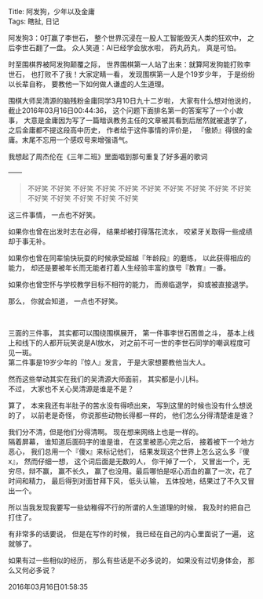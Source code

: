 Title: 阿发狗，少年以及金庸  
Tags: 瞎扯, 日记  

阿发狗3：0打赢了李世石， 整个世界沉浸在一股人工智能毁灭人类的狂欢中， 之后李世石翻了一盘。 众人笑道：AI已经学会放水啦， 药丸药丸， 真是可怕。  

时至围棋界被阿发狗颠覆之际， 世界围棋第一人站了出来：就算阿发狗能打败李世石， 也打败不了我！大家定睛一看， 发现围棋第一人是个19岁少年， 于是纷纷以长辈自称， 要教他一下如何做人谦虚的人生道理。  

围棋大师吴清源的脑残粉金庸同学3月10日九十二岁啦， 大家有什么想对他说的， 截止2016年03月16日00:44:36， 这个问题下面排名第一的答案写了一个小故事， 大意是金庸因为写了一篇暗讽教务主任的文章被其看到后居然就被退学了， 之后金庸都不提这段高中历史， 作者给于这件事情的评价是， 『傲娇』得很的金庸。末尾不忘用一个感叹号来增强语气。  

我想起了周杰伦在《三年二班》里面唱到那句重复了好多遍的歌词  

——  

> 不好笑 不好笑 不好笑 不好笑 不好笑 不好笑 不好笑 不好笑 不好笑 不好笑 不好笑 不好笑 不好笑 不好笑 不好笑 


这三件事情， 一点也不好笑。  

如果你也曾在出发时志在必得， 结果却被打得落花流水， 咬紧牙关取得一些成绩却于事无补。  

如果你也曾在同辈愉快玩耍的时候承受超越『年龄段』的磨练， 以此获得相应的能力， 却还是要被年长而无能者打着人生经验丰富的旗号『教育』一番。  

如果你也曾空怀与学校教学目标不相符的能力， 而濒临退学， 抑或被直接退学。  

那么， 你就会知道， 一点也不好笑。  
  


</br>
 

三面的三件事， 其实都可以围绕围棋展开， 第一件事李世石困兽之斗， 基本上线上和线下的人都开玩笑说是AI放水， 对之前不可一世的李世石同学的嘲讽程度可见一斑。  
第二件事是19岁少年的『惊人』发言， 于是大家想要教他当大人。

然而这些举动其实在我们的吴清源大师面前， 其实都是小儿科。  
不过， 大家也不关心吴清源是谁是不是？  



算了， 本来我还有半肚子的苦水没有得喷出来， 写到这里的时候也没有什么想说的了， 以前老是奇怪， 你说那些动物长得都一样的， 他们怎么分得清楚谁是谁？  

我们分不清，但是他们分得清啊。 现在想来网络上也是一样的。  
隔着屏幕， 谁知道后面码字的谁是谁， 在这里被恶心完之后， 接着被下一个地方恶心， 我们总用一个『傻x』来标记他们， 结果发现这个世界上怎么这么多『傻x』， 然而仔细一想， 这个词后面是无数的人， 你干掉了一个， 又冒出一个，无穷尽，辩不赢， 赢不长久， 赢了也没用。最后哪怕是呕心沥血的赢了一次，花了时间和精力， 最后得到对面甘拜下风， 低头认输， 五体投地，结果过了不久又冒出一个。  

所以当我发现我要写一些幼稚得不行的所谓的人生道理的时候， 我及时的把自己打住了。  

有非常多的话要说， 但是在写作的时候， 我已经在自己的内心里面说了一遍， 这就够了。  

如果有过一些相似的经历， 那么有些话是不必多说的， 如果没有过切身体会， 那么又何必多说？  

2016年03月16日01:58:35  



 



